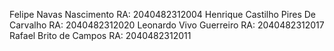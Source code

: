 Felipe Navas Nascimento RA: 2040482312004
Henrique Castilho Pires De Carvalho RA: 2040482312020
Leonardo Vivo Guerreiro RA: 2040482312017
Rafael Brito de Campos RA: 2040482312011
